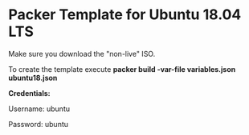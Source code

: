 # Packer Template for Ubuntu 18.04 LTS

Make sure you download the "non-live" ISO. 

To create the template execute **packer build -var-file variables.json ubuntu18.json** 

**Credentials:**

Username: ubuntu  

Password: ubuntu
